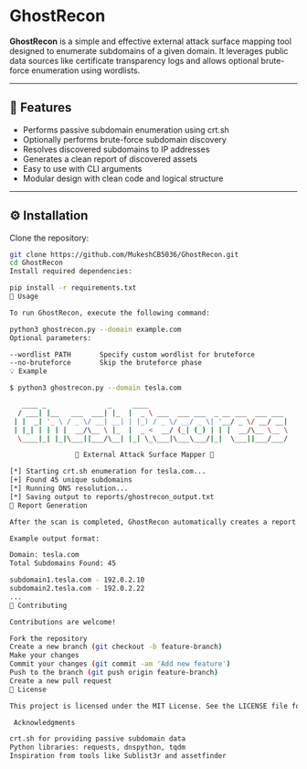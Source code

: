 # GhostRecon

**GhostRecon** is a simple and effective external attack surface mapping tool designed to enumerate subdomains of a given domain. It leverages public data sources like certificate transparency logs and allows optional brute-force enumeration using wordlists.

---

## 📌 Features

- Performs passive subdomain enumeration using crt.sh
- Optionally performs brute-force subdomain discovery
- Resolves discovered subdomains to IP addresses
- Generates a clean report of discovered assets
- Easy to use with CLI arguments
- Modular design with clean code and logical structure

---

## ⚙️ Installation

Clone the repository:

```bash
git clone https://github.com/MukeshCB5036/GhostRecon.git
cd GhostRecon
Install required dependencies:

pip install -r requirements.txt
🚀 Usage

To run GhostRecon, execute the following command:

python3 ghostrecon.py --domain example.com
Optional parameters:

--wordlist PATH       Specify custom wordlist for bruteforce
--no-bruteforce       Skip the bruteforce phase
💡 Example

$ python3 ghostrecon.py --domain tesla.com

   ____ _               _     ____                                 
  / ___| |__   ___  ___| |_  |  _ \ ___  ___ ___  _ __ ___  ___ ___ 
 | |  _| '_ \ / _ \/ __| __| | |_) / _ \/ __/ _ \| '__/ _ \/ __/ __|
 | |_| | | | |  __/\__ \ |_  |  _ <  __/ (_| (_) | | |  __/\__ \__ \
  \____|_| |_|\___||___/\__| |_| \_\___|\___\___/|_|  \___||___/___/

                👻 External Attack Surface Mapper 👻

[*] Starting crt.sh enumeration for tesla.com...
[+] Found 45 unique subdomains
[*] Running DNS resolution...
[*] Saving output to reports/ghostrecon_output.txt
📄 Report Generation

After the scan is completed, GhostRecon automatically creates a report in the reports/ directory, listing all found subdomains and their resolved IPs.

Example output format:

Domain: tesla.com
Total Subdomains Found: 45

subdomain1.tesla.com - 192.0.2.10
subdomain2.tesla.com - 192.0.2.22
...
🤝 Contributing

Contributions are welcome!

Fork the repository
Create a new branch (git checkout -b feature-branch)
Make your changes
Commit your changes (git commit -am 'Add new feature')
Push to the branch (git push origin feature-branch)
Create a new pull request
📝 License

This project is licensed under the MIT License. See the LICENSE file for more details.

 Acknowledgments

crt.sh for providing passive subdomain data
Python libraries: requests, dnspython, tqdm
Inspiration from tools like Sublist3r and assetfinder

